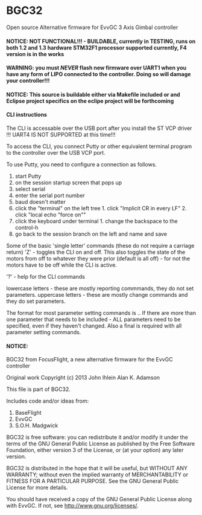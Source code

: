 BGC32
=====

Open source Alternative firmware for EvvGC 3 Axis Gimbal controller

#### NOTICE: NOT FUNCTIONAL!!! - BUILDABLE, currently in TESTING, runs on both 1.2 and 1.3 hardware STM32F1 processor supported currently, F4 version is in the works

#### WARNING: you must *NEVER* flash new firmware over UART1 when you have any form of LIPO connected to the controller. Doing so will damage your controller!!!


#### NOTICE: This source is buildable either via Makefile included or and Eclipse project specifics on the eclipe project will be forthcoming

#### CLI instructions ####
The CLI is accessable over the USB port after you install the ST VCP driver
!!! UART4 IS NOT SUPPORTED at this time!!!

To access the CLI, you connect Putty or other equivalent terminal program to
the controller over the USB VCP port.

To use Putty, you need to configure a connection as follows.
1. start Putty
2. on the session startup screen that pops up
  1. select serial
  2. enter the serial port number
  3. baud doesn't matter
  4. click the "terminal" on the left tree
    1. click "Implicit CR in every LF"
    2. click "local echo "force on""
  5. click the keyboard under terminal
    1. change the backspace to the control-h
  6. go back to the session branch on the left and name and save

Some of the basic 'single letter' commands (these do not require a carriage return)
'Z' - toggles the CLI on and off.  This also toggles the state of the motors from off to whatever
they were prior (default is all off) - for not the motors have to be off while the CLI is active.

'?' - help for the CLI commands

lowercase letters - these are mostly reporting commmands, they do not set parameters.
uppercase letters - these are mostly change commands and they do set parameters.

The format for most parameter setting commands is <command letter><value><semi-colon>..
If there are more than one parameter that needs to be included - ALL parameters
need to be specified, even if they haven't changed.  Also a final <semi-colon> is required
with all parameter setting commands.

#### NOTICE:
BGC32 from FocusFlight, a new alternative firmware
for the EvvGC controller

Original work Copyright (c) 2013 John Ihlein
                                 Alan K. Adamson

This file is part of BGC32.

Includes code and/or ideas from:

  1. BaseFlight
  2. EvvGC
  3. S.O.H. Madgwick

BGC32 is free software: you can redistribute it and/or modify
it under the terms of the GNU General Public License as published by
the Free Software Foundation, either version 3 of the License, or
(at your option) any later version.

BGC32 is distributed in the hope that it will be useful,
but WITHOUT ANY WARRANTY; without even the implied warranty of
MERCHANTABILITY or FITNESS FOR A PARTICULAR PURPOSE. See the
GNU General Public License for more details.

You should have received a copy of the GNU General Public License
along with EvvGC. If not, see <http://www.gnu.org/licenses/>.
